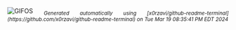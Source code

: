<div align="justify">
<picture>
    <source media="(prefers-color-scheme: dark)" srcset="https://i.ibb.co/4J5kXGV/output-gif.gif">
    <source media="(prefers-color-scheme: light)" srcset="https://i.ibb.co/4J5kXGV/output-gif.gif">
    <img alt="GIFOS" src="https://i.ibb.co/4J5kXGV/output-gif.gif">
</picture>
<sub><i>Generated automatically using [x0rzavi/github-readme-terminal](https://github.com/x0rzavi/github-readme-terminal) on Tue Mar 19 08:35:41 PM EDT 2024</i></sub>
</div>

<!--  -->